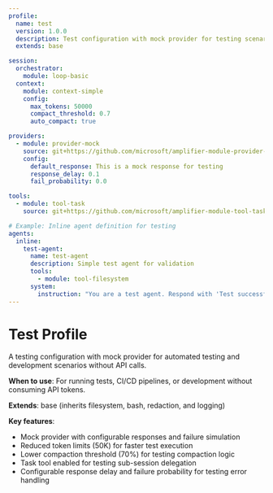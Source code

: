 ```yaml
---
profile:
  name: test
  version: 1.0.0
  description: Test configuration with mock provider for testing scenarios
  extends: base

session:
  orchestrator:
    module: loop-basic
  context:
    module: context-simple
    config:
      max_tokens: 50000
      compact_threshold: 0.7
      auto_compact: true

providers:
  - module: provider-mock
    source: git+https://github.com/microsoft/amplifier-module-provider-mock@main
    config:
      default_response: This is a mock response for testing
      response_delay: 0.1
      fail_probability: 0.0

tools:
  - module: tool-task
    source: git+https://github.com/microsoft/amplifier-module-tool-task@main

# Example: Inline agent definition for testing
agents:
  inline:
    test-agent:
      name: test-agent
      description: Simple test agent for validation
      tools:
        - module: tool-filesystem
      system:
        instruction: "You are a test agent. Respond with 'Test successful' to any query."
---
```


# Test Profile

A testing configuration with mock provider for automated testing and development scenarios without API calls.

**When to use**: For running tests, CI/CD pipelines, or development without consuming API tokens.

**Extends**: base (inherits filesystem, bash, redaction, and logging)

**Key features**:

- Mock provider with configurable responses and failure simulation
- Reduced token limits (50K) for faster test execution
- Lower compaction threshold (70%) for testing compaction logic
- Task tool enabled for testing sub-session delegation
- Configurable response delay and failure probability for testing error handling
